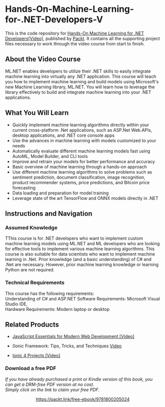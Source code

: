 # Hands-On-Machine-Learning-for-.NET-Developers-V
This is the code repository for [Hands-On Machine Learning for .NET Developers[Video]](website), published by [Packt](https://www.packtpub.com/?utm_source=github). It contains all the supporting project files necessary to work through the video course from start to finish.



## About the Video Course
ML.NET enables developers to utilize their .NET skills to easily integrate machine learning into virtually any .NET application. This course will teach you how to implement machine learning and build models using Microsoft's new Machine Learning library, ML.NET. You will learn how to leverage the library effectively to build and integrate machine learning into your .NET applications.

<H2>What You Will Learn</H2>
<DIV class=book-info-will-learn-text>
<UL>
<LI>Quickly implement machine learning algorithms directly within your current cross-platform .Net applications, such as ASP.Net Web.APIs, desktop applications, and .NET core console apps
<LI>Use the advances in machine learning with models customized to your needs
<LI>Automatically evaluate different machine learning models fast using AutoML, Model Builder, and CLI tools
<LI>Improve and retrain your models for better performance and accuracy
<LI>Basic overview of machine learning through a hands-on approach
<LI>Use different machine learning algorithms to solve problems such as sentiment prediction, document classification, image recognition, product recommender systems, price predictions, and Bitcoin price forecasting
<LI>Data loading and preparation for model training
<LI>Leverage state of the art TensorFlow and ONNX models directly in .NET
</LI></UL></DIV>



## Instructions and Navigation
### Assumed Knowledge
TThis course is for .NET developers who want to implement custom machine learning models using ML.NET and ML developers who are looking for effective tools to implement various machine learning algorithms. This course is also suitable for data scientists who want to implement machine learning in .Net. Prior knowledge (and a basic understanding) of C# and .Net are necessary. However, prior machine learning knowledge or learning Python are not required.


### Technical Requirements
This course has the following requirements:<br/>
Understanding of C# and ASP.NET
Software Requirements: Microsoft Visual Studio IDE,  <br/>
Hardware Requirements: Modern laptop or desktop <br/> 








## Related Products
* [JavaScript Essentials for Modern Web Development [Video]](https://www.packtpub.com/web-development/javascript-essentials-for-modern-web-development-video)


* [Ionic Framework: Tips, Tricks, and Techniques [Video](https://www.packtpub.com/mobile/ionic-framework-tips-tricks-and-techniques-video)


* [Ionic 4 Projects [Video]](https://www.packtpub.com/mobile/ionic-4-projects-video)
### Download a free PDF

 <i>If you have already purchased a print or Kindle version of this book, you can get a DRM-free PDF version at no cost.<br>Simply click on the link to claim your free PDF.</i>
<p align="center"> <a href="https://packt.link/free-ebook/9781800205024">https://packt.link/free-ebook/9781800205024 </a> </p>
